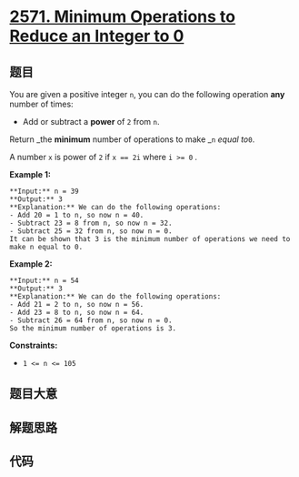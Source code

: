 # [2571. Minimum Operations to Reduce an Integer to 0](https://leetcode.com/problems/minimum-operations-to-reduce-an-integer-to-0)

## 题目

You are given a positive integer `n`, you can do the following operation
**any** number of times:

  * Add or subtract a **power** of `2` from `n`.

Return _the **minimum** number of operations to make _`n` _equal to_`0`.

A number `x` is power of `2` if `x == 2i` where `i >= 0` _._



**Example 1:**

    
    
    **Input:** n = 39
    **Output:** 3
    **Explanation:** We can do the following operations:
    - Add 20 = 1 to n, so now n = 40.
    - Subtract 23 = 8 from n, so now n = 32.
    - Subtract 25 = 32 from n, so now n = 0.
    It can be shown that 3 is the minimum number of operations we need to make n equal to 0.
    

**Example 2:**

    
    
    **Input:** n = 54
    **Output:** 3
    **Explanation:** We can do the following operations:
    - Add 21 = 2 to n, so now n = 56.
    - Add 23 = 8 to n, so now n = 64.
    - Subtract 26 = 64 from n, so now n = 0.
    So the minimum number of operations is 3.
    



**Constraints:**

  * `1 <= n <= 105`


## 题目大意

## 解题思路

## 代码

```javascript

```
